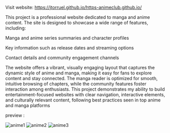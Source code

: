 Visit website: https://jtorruel.github.io/https-animeclub.github.io/

This project is a professional website dedicated to manga and anime content. The site is designed to showcase a wide range of features, including:

Manga and anime series summaries and character profiles

Key information such as release dates and streaming options

Contact details and community engagement channels


The website offers a vibrant, visually engaging layout that captures the dynamic style of anime and manga, making it easy for fans to explore content and stay connected. The manga reader is optimized for smooth, intuitive browsing of chapters, while the community features foster interaction among enthusiasts. This project demonstrates my ability to build entertainment-focused websites with clear navigation, interactive elements, and culturally relevant content, following best practices seen in top anime and manga platforms

preview : 



![anime1](https://github.com/user-attachments/assets/0323c4ba-c5cf-4155-86e8-e00d2df24ff5)
![anime2](https://github.com/user-attachments/assets/84a17e85-423d-4685-b30f-0fc126928380)
![anime3](https://github.com/user-attachments/assets/6bb101f6-394a-483c-b0d8-4aee26aa2d1d)
